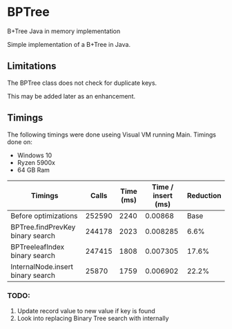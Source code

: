 # BPTree
B+Tree Java in memory implementation

Simple implementation of a B+Tree in Java.

## Limitations

The BPTree class does not check for duplicate keys.

This may be added later as an enhancement.

## Timings

The following timings were done useing Visual VM running Main.
Timings done on:
* Windows 10
* Ryzen 5900x
* 64 GB Ram


| Timings                          | Calls | Time (ms) | Time / insert (ms) | Reduction |
|----------------------------------| - | - | - | - |
| Before optimizations             | 252590 | 2240 | 0.00868 | Base |
| BPTree.findPrevKey binary search | 244178 | 2023 | 0.008285 | 6.6% |
| BPTreeleafIndex binary search    | 247415 | 1808 | 0.007305 | 17.6% |
| InternalNode.insert binary search | 25870 | 1759 | 0.006902 | 22.2% |              
### TODO:

1. Update record value to new value if key is found
2. Look into replacing Binary Tree search with internally  


